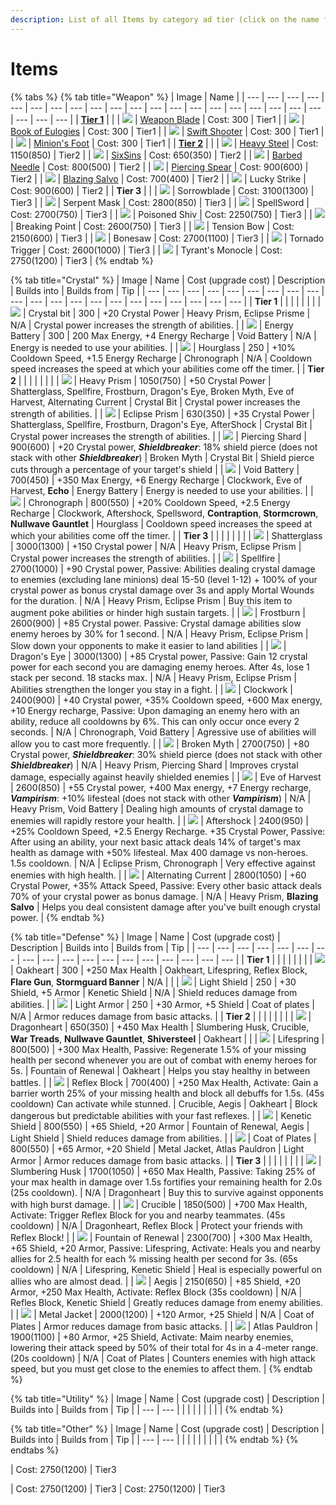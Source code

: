 ```yaml
---
description: List of all Items by category ad tier (click on the name for details)
---
```


# Items

{% tabs %}
{% tab title="Weapon" %}
| Image | Name |
| --- | --- | --- | --- | --- | --- | --- | --- | --- | --- | --- | --- | --- | --- | --- | --- | --- | --- | --- | --- | --- | --- | --- |
| [**Tier 1**](weapon-item-details.md#tier-1) |  |
| ![](../.gitbook/assets/image%20%2870%29.png) | [Weapon Blade](weapon-item-details.md#weapon-blade) \| Cost: 300 \| Tier1 |
| ![](../.gitbook/assets/image%20%2861%29.png) | [Book of Eulogies](weapon-item-details.md#book-of-eulogies) \| Cost: 300 \| Tier1 |
| ![](../.gitbook/assets/image%20%2842%29.png) | [Swift Shooter](weapon-item-details.md#swift-shooter) \| Cost: 300 \| Tier1 |
| ![](../.gitbook/assets/image%20%2839%29.png) | [Minion's Foot](weapon-item-details.md#minion's-foot) \| Cost: 300 \| Tier1 |
| [**Tier 2**](weapon-item-details.md#tier-2) |  |
| ![](../.gitbook/assets/image%20%2845%29.png) | [ Heavy Steel](weapon-item-details.md#heavy-steel) \| Cost:  1150\(850\) \| Tier2 |
| ![](../.gitbook/assets/image%20%2863%29.png) |  [SixSins](weapon-item-details.md#sixsins) \| Cost:  650\(350\) \| Tier2 |
| ![](../.gitbook/assets/image%20%2812%29.png) |  [Barbed Needle](weapon-item-details.md#barbed-needle) \| Cost:  800\(500\) \| Tier2 |
| ![](../.gitbook/assets/image%20%2884%29.png) |  [Piercing Spear](weapon-item-details.md#piercing-spear) \| Cost:  900\(600\) \| Tier2 |
| ![](../.gitbook/assets/image%20%2814%29.png) | [Blazing Salvo](weapon-item-details.md#blazing-salvo) \| Cost:  700\(400\) \| Tier2 |
| ![](../.gitbook/assets/image%20%2832%29.png) | Lucky Strike \| Cost:  900\(600\) \| Tier2 |
| **Tier 3** |  |
| ![](../.gitbook/assets/image%20%2847%29.png) | Sorrowblade \| Cost:  3100\(1300\) \| Tier3 |
| ![](../.gitbook/assets/image%20%2869%29.png) | Serpent Mask \| Cost:  2800\(850\) \| Tier3 |
| ![](../.gitbook/assets/image%20%287%29.png) | SpellSword \| Cost:  2700\(750\) \| Tier3 |
| ![](../.gitbook/assets/image%20%2866%29.png) | Poisoned Shiv \| Cost:  2250\(750\) \| Tier3 |
| ![](../.gitbook/assets/image%20%286%29.png) | Breaking Point \| Cost:  2600\(750\) \| Tier3 |
| ![](../.gitbook/assets/image%20%2855%29.png) | Tension Bow \| Cost:  2150\(600\) \| Tier3 |
| ![](../.gitbook/assets/image%20%2868%29.png) | Bonesaw \| Cost:  2700\(1100\) \| Tier3 |
| ![](../.gitbook/assets/image%20%2834%29.png) | Tornado Trigger \| Cost:  2600\(1000\) \| Tier3 |
| ![](../.gitbook/assets/image%20%2851%29.png) | Tyrant's Monocle \| Cost: 2750\(1200\) \| Tier3 |
{% endtab %}

{% tab title="Crystal" %}
| Image | Name | Cost \(upgrade cost\) | Description | Builds into | Builds from | Tip |
| --- | --- | --- | --- | --- | --- | --- | --- | --- | --- | --- | --- | --- | --- | --- | --- | --- | --- | --- | --- | --- |
| **Tier 1** |  |  |  |  |  |  |
| ![](../.gitbook/assets/image%20%2859%29.png) | Crystal bit | 300 |  +20 Crystal Power | Heavy Prism, Eclipse Prisme | N/A | Crystal power increases the strength of abilities. |
| ![](../.gitbook/assets/image%20%2827%29.png) | Energy Battery | 300 | 200 Max Energy, +4 Energy Recharge | Void Battery |  N/A | Energy is needed to use your abilities. |
| ![](../.gitbook/assets/image%20%2849%29.png) | Hourglass | 250 | +10% Cooldown Speed, +1.5 Energy Recharge | Chronograph |  N/A | Cooldown speed increases the speed at which your abilities come off the timer. |
| **Tier 2** |  |  |  |  |  |  |
| ![](../.gitbook/assets/image%20%2829%29.png) | Heavy Prism | 1050\(750\) |  +50 Crystal Power | Shatterglass, Spellfire, Frostburn, Dragon's Eye, Broken Myth, Eve of Harvest, Alternating Current | Crystal Bit | Crystal power increases the strength of abilities. |
| ![](../.gitbook/assets/image%20%2865%29.png) | Eclipse Prism | 630\(350\) |  +35 Crystal Power | Shatterglass, Spellfire, Frostburn, Dragon's Eye, AfterShock | Crystal Bit |  Crystal power increases the strength of abilities. |
| ![](../.gitbook/assets/image%20%2881%29.png) | Piercing Shard | 900\(600\) | +20 Crystal power, _**Shieldbreaker**_: 18% shield pierce \(does not stack with other _**Shieldbreaker**_\) | Broken Myth | Crystal Bit | Shield pierce cuts through a percentage of your target's shield |
| ![](../.gitbook/assets/image%20%2854%29.png) | Void Battery | 700\(450\) | +350 Max Energy, +6 Energy Recharge | Clockwork, Eve of Harvest, **Echo** | Energy Battery | Energy is needed to use your abilities. |
| ![](../.gitbook/assets/image%20%2835%29.png) | Chronograph | 800\(550\) | +20% Cooldown Speed, +2.5 Energy Recharge | Clockwork, Aftershock, Spellsword, **Contraption**, **Stormcrown**, **Nullwave Gauntlet** | Hourglass | Cooldown speed increases the speed at which your abilities come off the timer. |
| **Tier 3** |  |  |  |  |  |  |
| ![](../.gitbook/assets/image%20%2879%29.png) | Shatterglass | 3000\(1300\) | +150 Crystal power |  N/A | Heavy Prism, Eclipse Prism | Crystal power increases the strength of abilities. |
| ![](../.gitbook/assets/image%20%2873%29.png) | Spellfire | 2700\(1000\) | +90 Crystal power, Passive: Abilities dealing crystal damage to enemies \(excluding lane minions\) deal 15-50 \(level 1-12\) + 100% of your crystal power as bonus crystal damage over 3s and apply Mortal Wounds for the duration. |  N/A | Heavy Prism, Eclipse Prism | Buy this item to augment poke abilities or hinder high sustain targets.  |
| ![](../.gitbook/assets/image%20%2830%29.png) | Frostburn | 2600\(900\) | +85 Crystal power. Passive: Crystal damage abilities slow enemy heroes by 30% for 1 second. |  N/A | Heavy Prism, Eclipse Prism | Slow down your opponents to make it easier to land abilities |
| ![](../.gitbook/assets/image%20%2858%29.png) | Dragon's Eye | 3000\(1300\) | +85 Crystal power, Passive: Gain 12 crystal power for each second you are damaging enemy heroes. After 4s, lose 1 stack per second. 18 stacks max. |  N/A | Heavy Prism, Eclipse Prism | Abilities strengthen the longer you stay in a fight. |
| ![](../.gitbook/assets/image%20%2875%29.png) | Clockwork | 2400\(900\) | +40 Crystal power, +35% Cooldown speed, +600 Max energy, +10 Energy recharge, Passive: Upon damaging an enemy hero with an ability, reduce all cooldowns by 6%. This can only occur once every 2 seconds. |  N/A | Chronograph, Void Battery | Agressive use of abilities will allow you to cast more frequently. |
| ![](../.gitbook/assets/image%20%2848%29.png) | Broken Myth | 2700\(750\) | +80 Crystal power, _**Shieldbreaker**_: 30% shield pierce \(does not stack with other _**Shieldbreaker**_\) |  N/A | Heavy Prism, Piercing Shard | Improves crystal damage, especially against heavily shielded enemies |
| ![](../.gitbook/assets/image%20%2823%29.png) | Eve of Harvest | 2600\(850\) | +55 Crystal power, +400 Max energy, +7 Energy recharge,  _**Vampirism**_: +10% lifesteal \(does not stack with other _**Vampirism**_\) |  N/A | Heavy Prism, Void Battery | Dealing high amounts of crystal damage to enemies will rapidly restore your health. |
| ![](../.gitbook/assets/image%20%2850%29.png) | Aftershock | 2400\(950\) | +25% Cooldown Speed, +2.5 Energy Recharge. +35 Crystal Power, Passive: After using an ability, your next basic attack deals 14% of target's max health as damage with +50% lifesteal. Max 400 damage vs non-heroes. 1.5s cooldown. |  N/A | Eclipse Prism, Chronograph | Very effective against enemies with high health. |
| ![](../.gitbook/assets/image%20%2815%29.png) | Alternating Current | 2800\(1050\) | +60 Crystal Power, +35% Attack Speed, Passive: Every other basic attack deals 70% of your crystal power as bonus damage. |  N/A | Heavy Prism, **Blazing Salvo** | Helps you deal consistent damage after you've built enough crystal power. |
{% endtab %}

{% tab title="Defense" %}
| Image | Name | Cost \(upgrade cost\) | Description | Builds into | Builds from | Tip |
| --- | --- | --- | --- | --- | --- | --- | --- | --- | --- | --- | --- | --- | --- | --- | --- | --- | --- |
| **Tier 1** |  |  |  |  |  |  |
| ![](../.gitbook/assets/image%20%2860%29.png) | Oakheart | 300 |  +250 Max Health | Oakheart, Lifespring, Reflex Block,  **Flare Gun**, **Stormguard Banner** | N/A |  |
| ![](../.gitbook/assets/image%20%2813%29.png) | Light Shield | 250 | +30 Shield, +5 Armor | Kenetic Shield | N/A | Shield reduces damage from abilities. |
| ![](../.gitbook/assets/image%20%2867%29.png) | Light Armor | 250 | +30 Armor, +5 Shield | Coat of plates | N/A | Armor reduces damage from basic attacks. |
| **Tier 2** |  |  |  |  |  |  |
| ![](../.gitbook/assets/image%20%2826%29.png) | Dragonheart | 650\(350\) | +450 Max Health | Slumbering Husk, Crucible, **War Treads**, **Nullwave Gauntlet**, **Shiversteel** | Oakheart |  |
| ![](../.gitbook/assets/image%20%2833%29.png) | Lifespring | 800\(500\) | +300 Max Health, Passive: Regenerate 1.5% of your missing health per second whenever you are out of combat with enemy heroes for 5s. | Fountain of Renewal | Oakheart | Helps you stay healthy in between battles. |
| ![](../.gitbook/assets/image%20%2810%29.png) | Reflex Block | 700\(400\) | +250 Max Health, Activate: Gain a barrier worth 25% of your missing health and block all debuffs for 1.5s. \(45s cooldown\) Can activate while stunned. | Crucible, Aegis | Oakheart | Block dangerous but predictable abilities with your fast reflexes. |
| ![](../.gitbook/assets/image%20%2838%29.png) | Kenetic Shield | 800\(550\) | +65 Shield, +20 Armor | Fountain of Renewal, Aegis | Light Shield | Shield reduces damage from abilities. |
| ![](../.gitbook/assets/image%20%2871%29.png) | Coat of Plates | 800\(550\) | +65 Armor, +20 Shield | Metal Jacket, Atlas Pauldron | Light Armor | Armor reduces damage from basic attacks. |
| **Tier 3** |  |  |  |  |  |  |
| ![](../.gitbook/assets/image%20%2883%29.png) | Slumbering Husk | 1700\(1050\) | +650 Max Health, Passive: Taking 25% of your max health in damage over 1.5s fortifies your remaining health for 2.0s \(25s cooldown\). | N/A | Dragonheart | Buy this to survive against opponents with high burst damage. |
| ![](../.gitbook/assets/image%20%2857%29.png) | Crucible | 1850\(500\) | +700 Max Health, Activate: Trigger Reflex Block for you and nearby teammates. \(45s cooldown\) | N/A | Dragonheart, Reflex Block | Protect your friends with Reflex Block! |
| ![](../.gitbook/assets/image%20%2882%29.png) | Fountain of Renewal | 2300\(700\) | +300 Max Health, +65 Shield, +20 Armor, Passive: Lifespring, Activate: Heals you and nearby allies for 2.5 health for each % missing health per second for 3s. \(65s cooldown\) | N/A | Lifespring, Kenetic Shield | Heal is especially powerful on allies who are almost dead. |
| ![](../.gitbook/assets/image%20%2843%29.png) | Aegis | 2150\(650\) | +85 Shield, +20 Armor, +250 Max Health, Activate: Reflex Block \(35s cooldown\) | N/A | Refles Block, Kenetic Shield | Greatly reduces damage from enemy abilities. |
| ![](../.gitbook/assets/image%20%2825%29.png) | Metal Jacket | 2000\(1200\) | +120 Armor, +25 Shield | N/A | Coat of Plates | Armor reduces damage from basic attacks. |
| ![](../.gitbook/assets/image%20%2819%29.png) | Atlas Pauldron | 1900\(1100\) | +80 Armor, +25 Shield, Activate: Maim nearby enemies, lowering their attack speed by 50% of their total for 4s in a 4-meter range. \(20s cooldown\) | N/A | Coat of Plates |   Counters enemies with high attack speed, but you must get close to the enemies to affect them. |
{% endtab %}

{% tab title="Utility" %}
| Image | Name | Cost \(upgrade cost\) | Description | Builds into | Builds from | Tip |
| --- | --- |
|  |  |  |  |  |  |  |
{% endtab %}

{% tab title="Other" %}
| Image | Name | Cost \(upgrade cost\) | Description | Builds into | Builds from | Tip |
| --- | --- |
|  |  |  |  |  |  |  |
{% endtab %}
{% endtabs %}

 \| Cost: 2750\(1200\) \| Tier3

 \| Cost: 2750\(1200\) \| Tier3 \| Cost: 2750\(1200\) \| Tier3


